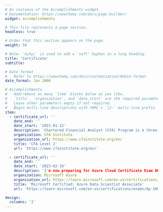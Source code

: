 ```yaml
---
# An instance of the Accomplishments widget.
# Documentation: https://wowchemy.com/docs/page-builder/
widget: accomplishments

# This file represents a page section.
headless: true

# Order that this section appears on the page.
weight: 50

# Note: `&shy;` is used to add a 'soft' hyphen in a long heading.
title: 'Certificate' 
subtitle:

# Date format
#   Refer to https://wowchemy.com/docs/customization/#date-format
date_format: Jan 2006

# Accomplishments.
#   Add/remove as many `item` blocks below as you like.
#   `title`, `organization`, and `date_start` are the required parameters.
#   Leave other parameters empty if not required.
#   Begin multi-line descriptions with YAML's `|2-` multi-line prefix.
item:
  - certificate_url: ''
    date_end: ''
    date_start: '2021-01-12'
    description: 'Chartered Financial Analyst (CFA) Program is a three-part exam that tests the fundamentals of investment tools, valuing assets, portfolio management, and wealth planning.'
    organization: CFA Institute
    organization_url: https://www.cfainstitute.org/en/
    title: 'CFA Level 2'
    url: 'https://www.cfainstitute.org/en/'

  - certificate_url: ''
    date_end: ''
    date_start: '2023-02-19'
    description: 'I'm now preparing for Azure Cloud Certificate Exam DP-100: Designing and Implementing a Data Science Solution on Azure'
    organization: Microsoft Azure
    organization_url: https://learn.microsoft.com/en-us/certifications/exams/dp-100?wt.mc_id=ignite22_cloudskillschallenge_cschome_cnl
    title: 'Microsoft Certified: Azure Data Scientist Associate'
    url: 'https://learn.microsoft.com/en-us/certifications/exams/dp-100?wt.mc_id=ignite22_cloudskillschallenge_cschome_cnl'

design:
  columns: '2'
---
```

